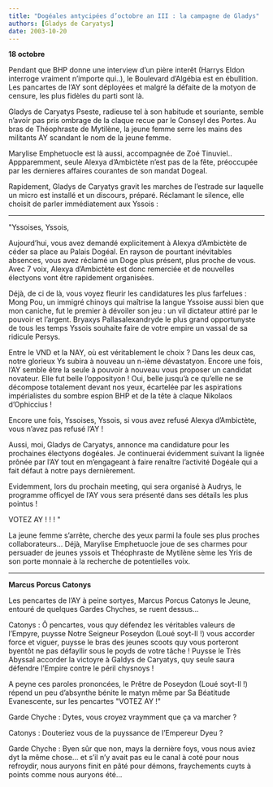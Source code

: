 ```yaml
---
title: "Dogéales antycipées d’octobre an III : la campagne de Gladys"
authors: [Gladys de Caryatys]
date: 2003-10-20
---
```


**18 octobre**

Pendant que BHP donne une interview d’un pière interêt (Harrys Eldon interroge vraiment n’importe qui..), le Boulevard d’Algébia est en ébullition. Les pancartes de l’AY sont déployées et malgré la défaite de la motyon de censure, les plus fidèles du parti sont là.

Gladys de Caryatys Pseste, radieuse tel à son habitude et souriante, semble n’avoir pas pris ombrage de la claque recue par le Conseyl des Portes. Au bras de Théophraste de Mytilène, la jeune femme serre les mains des militants AY scandant le nom de la jeune femme.

Marylise Emphetuocle est là aussi, accompagnée de Zoé Tinuviel.. Appparemment, seule Alexya d’Ambictète n’est pas de la fête, préoccupée par les dernieres affaires courantes de son mandat Dogeal.

Rapidement, Gladys de Caryatys gravit les marches de l’estrade sur laquelle un micro est installé et un discours, préparé. Réclamant le silence, elle choisit de parler immédiatement aux Yssois :

---

"Yssoises, Yssois,

Aujourd’hui, vous avez demandé explicitement à Alexya d’Ambictète de céder sa place au Palais Dogéal. En rayson de pourtant inévitables absences, vous avez réclamé un Doge plus présent, plus proche de vous. Avec 7 voix, Alexya d’Ambictète est donc remerciée et de nouvelles électyons vont être rapidement organisées.

Déjà, de ci de là, vous voyez fleurir les candidatures les plus farfelues : Mong Pou, un immigré chinoys qui maîtrise la langue Yssoise aussi bien que mon caniche, fut le premier à dévoiler son jeu : un vil dictateur attiré par le pouvoir et l’argent. Bryaxys Pallasalexandryde le plus grand opportunyste de tous les temps Yssois souhaite faire de votre empire un vassal de sa ridicule Persys.

Entre le VND et la NAY, où est véritablement le choix ? Dans les deux cas, notre glorieux Ys subira à nouveau un n-ième dévastatyon. Encore une fois, l’AY semble être la seule à pouvoir à nouveau vous proposer un candidat novateur. Elle fut belle l’opposityon ! Oui, belle jusqu’à ce qu’elle ne se décompose totalement devant nos yeux, écartelée par les aspirations impérialistes du sombre espion BHP et de la tête à claque Nikolaos d’Ophiccius !

Encore une fois, Yssoises, Yssois, si vous avez refusé Alexya d’Ambictète, vous n’avez pas refusé l’AY !

Aussi, moi, Gladys de Caryatys, annonce ma candidature pour les prochaines électyons dogéales. Je continuerai évidemment suivant la lignée prônée par l’AY tout en m’engageant à faire renaître l’activité Dogéale qui a fait défaut à notre pays dernièrement.

Evidemment, lors du prochain meeting, qui sera organisé à Audrys, le programme officyel de l’AY vous sera présenté dans ses détails les plus pointus !

VOTEZ AY ! ! ! "

La jeune femme s’arrête, cherche des yeux parmi la foule ses plus proches collaborateurs... Déjà, Marylise Emphetuocle joue de ses charmes pour persuader de jeunes yssois et Théophraste de Mytilène sème les Yris de son porte monnaie à la recherche de potentielles voix.

---

**Marcus Porcus Catonys**

Les pencartes de l’AY à peine sortyes, Marcus Porcus Catonys le Jeune, entouré de quelques Gardes Chyches, se ruent dessus...

Catonys : Ô pencartes, vous quy défendez les véritables valeurs de l’Empyre, puysse Notre Seigneur Poseydon (Loué soyt-Il !) vous accorder force et viguer, puysse le bras des jeunes scoots quy vous porteront byentôt ne pas défayllir sous le poyds de votre tâche ! Puysse le Très Abyssal accorder la victoyre à Galdys de Caryatys, quy seule saura défendre l’Empire contre le péril chysnoys !

A peyne ces paroles prononcées, le Prêtre de Poseydon (Loué soyt-Il !) répend un peu d’absynthe bénite le matyn même par Sa Béatitude Evanescente, sur les pencartes "VOTEZ AY !"

Garde Chyche : Dytes, vous croyez vraymment que ça va marcher ?

Catonys : Douteriez vous de la puyssance de l’Empereur Dyeu ?

Garde Chyche : Byen sûr que non, mays la dernière foys, vous nous aviez dyt la même chose... et s’il n’y avait pas eu le canal à coté pour nous refroydir, nous auryons finit en pâté pour démons, fraychements cuyts à points comme nous auryons été...
